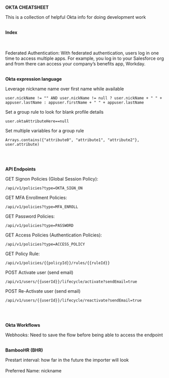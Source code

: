 **OKTA CHEATSHEET**

This is a collection of helpful Okta info for doing development work 
<br><br/>


**Index**

<br><br/>
Federated Authentication:
With federated authentication, users log in one time to access multiple apps. For example, you log in to your Salesforce org and from there can access your company’s benefits app, Workday.
<br><br/>


**Okta expression language**

Leverage nickname name over first name while available
```
user.nickName != "" AND user.nickName != null ? user.nickName + " " + appuser.lastName : appuser.firstName + " " + appuser.lastName
```
Set a group rule to look for blank profile details
```
user.oktaAttributeHere==null
```
Set multiple variables for a group rule
```
Arrays.contains({"attribute0", "attribute1", "attribute2"}, user.attribute)
```
<br/><br/> 

**API Endpoints**


GET Signon Policies (Global Session Policy):
```
/api/v1/policies?type=OKTA_SIGN_ON
```
GET MFA Enrollment Policies:
```
/api/v1/policies?type=MFA_ENROLL
```
GET Password Policies:
```
/api/v1/policies?type=PASSWORD
```
GET Access Policies (Authentication Policies):
```
/api/v1/policies?type=ACCESS_POLICY
```
GET Policy Rule:
```
/api/v1/policies/{{policyId}}/rules/{{ruleId}}
```
POST Activate user (send email)
```
/api/v1/users/{{userId}}/lifecycle/activate?sendEmail=true
```
POST Re-Activate user (send email)
```
/api/v1/users/{{userId}}/lifecycle/reactivate?sendEmail=true
```
<br/><br/> 

**Okta Workflows**


Webhooks: Need to save the flow before being able to access the endpoint
<br/><br/> 

**BambooHR (BHR)**

Prestart interval: how far in the future the importer will look
<br><br/>
Preferred Name: nickname
<br><br/>


